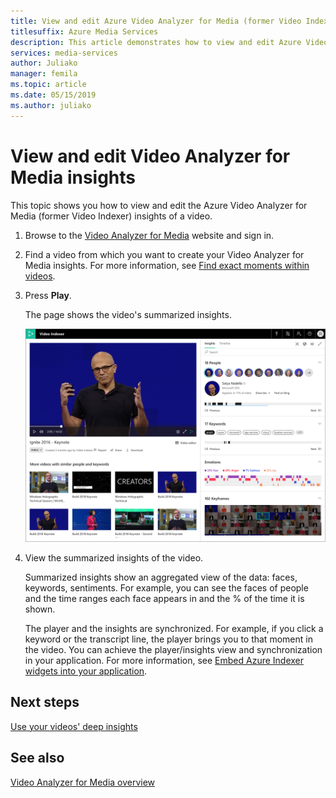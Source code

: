 ```yaml
---
title: View and edit Azure Video Analyzer for Media (former Video Indexer) insights
titlesuffix: Azure Media Services
description: This article demonstrates how to view and edit Azure Video Analyzer for Media (former Video Indexer) insights.
services: media-services
author: Juliako
manager: femila
ms.topic: article
ms.date: 05/15/2019
ms.author: juliako
---
```


# View and edit Video Analyzer for Media insights

This topic shows you how to view and edit the Azure Video Analyzer for Media (former Video Indexer) insights of a video.

1. Browse to the [Video Analyzer for Media](https://www.videoindexer.ai/) website and sign in.
2. Find a video from which you want to create your Video Analyzer for Media insights. For more information, see [Find exact moments within videos](video-indexer-search.md).
3. Press **Play**.

	The page shows the video's summarized insights. 

	![Insights](./media/video-indexer-view-edit/video-indexer-summarized-insights.png)

4. View the summarized insights of the video. 

	Summarized insights show an aggregated view of the data: faces, keywords, sentiments. For example, you can see the faces of people and the time ranges each face appears in and the % of the time it is shown.

	The player and the insights are synchronized. For example, if you click a keyword or the transcript line, the player brings you to that moment in the video. You can achieve the player/insights view and synchronization in your application. For more information, see [Embed Azure Indexer widgets into your application](video-indexer-embed-widgets.md). 

## Next steps

[Use your videos' deep insights](use-editor-create-project.md)

## See also

[Video Analyzer for Media overview](video-indexer-overview.md)

